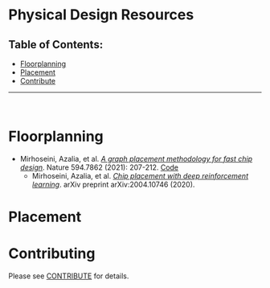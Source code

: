 # Physical Design Resources


## Table of Contents:
- [Floorplanning](#floorplanning)
- [Placement](#placement)
- [Contribute](#contribute)

___
<br>

<a name="floorplanning"></a>
# Floorplanning
- <a name="mirhoseini2021graph"></a>Mirhoseini, Azalia, et al. *[A graph placement methodology for fast chip design](https://www.nature.com/articles/s41586-021-03544-w.)*. Nature 594.7862 (2021): 207-212. [Code](https://github.com/google-research/circuit_training)
  - <a name="mirhoseini2020chip"></a>Mirhoseini, Azalia, et al. *[Chip placement with deep reinforcement learning](https://arxiv.org/abs/2004.10746)*. arXiv preprint arXiv:2004.10746 (2020).

<a name="placement"></a>
# Placement

<a name="contribute"></a>
# Contributing
Please see [CONTRIBUTE](https://github.com/wponghiran/physical-design_resources/blob/main/Contribute.md) for details.


